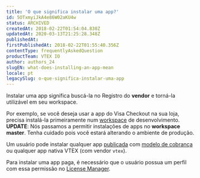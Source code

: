```yaml
---
title: 'O que significa instalar uma app?'
id: 5OTxmyiJkA4e86W02aKU4w
status: ARCHIVED
createdAt: 2018-02-22T01:54:04.830Z
updatedAt: 2020-03-13T21:25:28.348Z
publishedAt: 
firstPublishedAt: 2018-02-22T01:55:40.356Z
contentType: frequentlyAskedQuestion
productTeam: VTEX IO
author: authors_24
slugEN: what-does-installing-an-app-mean
locale: pt
legacySlug: o-que-significa-instalar-uma-app
---
```


Instalar uma app significa buscá-la no Registro do __vendor__ e torná-la utilizável em seu workspace.

Por exemplo, se você deseja usar a app do Visa Checkout na sua loja, precisa instalá-la primeiramente num [workspace](http://help.vtex.com/pt/faq/o-que-e-um-workspace) de desenvolvimento.
__UPDATE__: Nós passamos a permitir instalações de apps no __workspace master__. Tenha cuidado pois você estará alterando o ambiente de produção.

Um usuário pode instalar qualquer app [publicada](http://help.vtex.com/pt/faq/o-que-significa-publicar-uma-app) com [modelo de cobrança](http://help.vtex.com/pt/tutorial/modelos-de-cobranca-de-apps) ou qualquer app nativa VTEX (com vendor `vtex`).

Para instalar uma app paga, é necessário que o usuário possua um perfil com essa permissão no [License Manager](http://help.vtex.com/pt/tutorial/visao-geral-do-modulo-license-manager).
